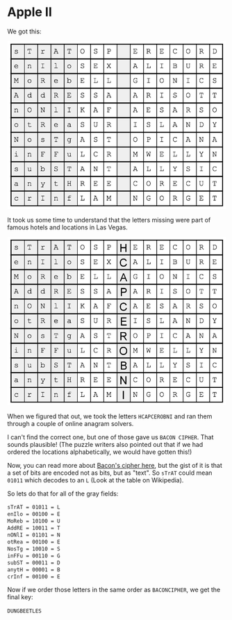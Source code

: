 # Apple II

We got this:

![Apple](./apple.png)

It took us some time to understand that the letters missing were part of famous hotels and locations in Las Vegas.

![Apple solved](./apple-solved.png)

When we figured that out, we took the letters ``HCAPCEROBNI`` and ran them through a couple of online anagram solvers.

I can't find the correct one, but one of those gave us ``BACON CIPHER``. That sounds plausible!  (The puzzle writers also pointed out that if we had ordered the locations alphabetically, we would have gotten this!)

Now, you can read more about [Bacon's cipher here](https://en.wikipedia.org/wiki/Bacon%27s_cipher), but the gist of it is that a set of bits are encoded not as bits, but as "text". So ``sTrAT`` could mean ``01011`` which decodes to an ``L`` (Look at the table on Wikipedia).

So lets do that for all of the gray fields:

    sTrAT = 01011 = L
    enIlo = 00100 = E
    MoReb = 10100 = U
    AddRE = 10011 = T
    nONlI = 01101 = N
    otRea = 00100 = E
    NosTg = 10010 = S
    inFFu = 00110 = G
    subST = 00011 = D
    anytH = 00001 = B
    crInf = 00100 = E

Now if we order those letters in the same order as ``BACONCIPHER``, we get the final key:

``DUNGBEETLES``
